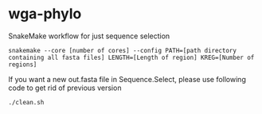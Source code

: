 # wga-phylo

SnakeMake workflow for just sequence selection

`snakemake --core [number of cores] --config PATH=[path directory containing all fasta files] LENGTH=[Length of region] KREG=[Number of regions]`

If you want a new out.fasta file in Sequence.Select, please use following code to get rid of previous version

`./clean.sh`
